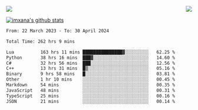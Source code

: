 <p>
  <a href="https://count.getloli.com/"><img src="https://count.getloli.com/get/@xana.readme?theme=moebooru-h"></a>
  <img src="https://weather-icon.journeyad.repl.co/@hangzhou?v=1" align="right">
</p>


<a href="https://github.com/imxana"><img align="center" src="https://github-readme-stats.vercel.app/api?username=imxana&show_icons=true&include_all_commits=true&hide_border=tru&custom_title=imxana%27s%20Github%20Stats" alt="imxana's github stats" /></a> 

<!--START_SECTION:waka-->

```txt
From: 22 March 2023 - To: 30 April 2024

Total Time: 262 hrs 9 mins

Lua          163 hrs 11 mins ███████████████▓░░░░░░░░░   62.25 %
Python       38 hrs 16 mins  ███▓░░░░░░░░░░░░░░░░░░░░░   14.60 %
C#           32 hrs 56 mins  ███░░░░░░░░░░░░░░░░░░░░░░   12.56 %
C++          13 hrs 31 mins  █▒░░░░░░░░░░░░░░░░░░░░░░░   05.16 %
Binary       9 hrs 58 mins   █░░░░░░░░░░░░░░░░░░░░░░░░   03.81 %
Other        1 hr 10 mins    ░░░░░░░░░░░░░░░░░░░░░░░░░   00.45 %
Markdown     54 mins         ░░░░░░░░░░░░░░░░░░░░░░░░░   00.35 %
JavaScript   48 mins         ░░░░░░░░░░░░░░░░░░░░░░░░░   00.31 %
TypeScript   25 mins         ░░░░░░░░░░░░░░░░░░░░░░░░░   00.16 %
JSON         21 mins         ░░░░░░░░░░░░░░░░░░░░░░░░░   00.14 %
```

<!--END_SECTION:waka-->
